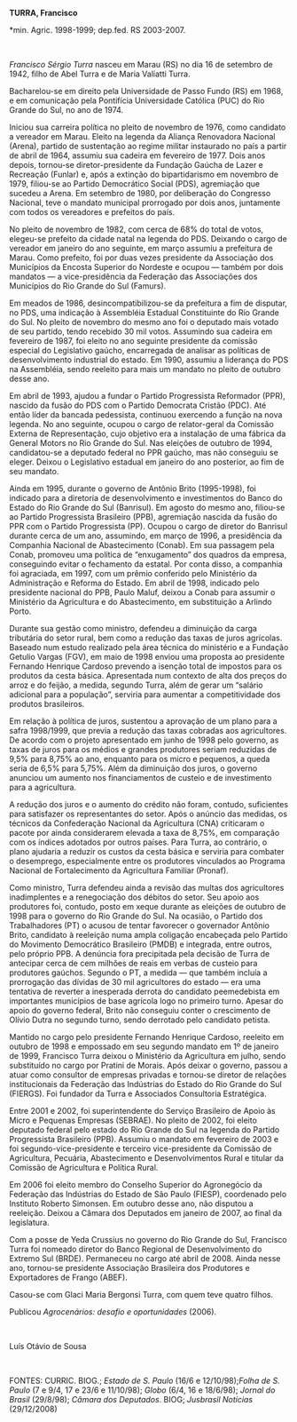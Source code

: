 **TURRA, Francisco**

\*min. Agric. 1998-1999; dep.fed. RS 2003-2007.

 

*Francisco Sérgio Turra* nasceu em Marau (RS) no dia 16 de setembro de
1942, filho de Abel Turra e de Maria Valiatti Turra.

Bacharelou-se em direito pela Universidade de Passo Fundo (RS) em 1968,
e em comunicação pela Pontifícia Universidade Católica (PUC) do Rio
Grande do Sul, no ano de 1974.

Iniciou sua carreira política no pleito de novembro de 1976, como
candidato a vereador em Marau. Eleito na legenda da Aliança Renovadora
Nacional (Arena), partido de sustentação ao regime militar instaurado no
país a partir de abril de 1964, assumiu sua cadeira em fevereiro de
1977. Dois anos depois, tornou-se diretor-presidente da Fundação Gaúcha
de Lazer e Recreação (Funlar) e, após a extinção do bipartidarismo em
novembro de 1979, filiou-se ao Partido Democrático Social (PDS),
agremiação que sucedeu a Arena. Em setembro de 1980, por deliberação do
Congresso Nacional, teve o mandato municipal prorrogado por dois anos,
juntamente com todos os vereadores e prefeitos do país.

No pleito de novembro de 1982, com cerca de 68% do total de votos,
elegeu-se prefeito da cidade natal na legenda do PDS. Deixando o cargo
de vereador em janeiro do ano seguinte, em março assumiu a prefeitura de
Marau. Como prefeito, foi por duas vezes presidente da Associação dos
Municípios da Encosta Superior do Nordeste e ocupou — também por dois
mandatos — a vice-presidência da Federação das Associações dos
Municípios do Rio Grande do Sul (Famurs).

Em meados de 1986, desincompatibilizou-se da prefeitura a fim de
disputar, no PDS, uma indicação à Assembléia Estadual Constituinte do
Rio Grande do Sul. No pleito de novembro do mesmo ano foi o deputado
mais votado de seu partido, tendo recebido 30 mil votos. Assumindo sua
cadeira em fevereiro de 1987, foi eleito no ano seguinte presidente da
comissão especial do Legislativo gaúcho, encarregada de analisar as
políticas de desenvolvimento industrial do estado. Em 1990, assumiu a
liderança do PDS na Assembléia, sendo reeleito para mais um mandato no
pleito de outubro desse ano.

Em abril de 1993, ajudou a fundar o Partido Progressista Reformador
(PPR), nascido da fusão do PDS com o Partido Democrata Cristão (PDC).
Até então líder da bancada pedessista, continuou exercendo a função na
nova legenda. No ano seguinte, ocupou o cargo de relator-geral da
Comissão Externa de Representação, cujo objetivo era a instalação de uma
fábrica da General Motors no Rio Grande do Sul. Nas eleições de outubro
de 1994, candidatou-se a deputado federal no PPR gaúcho, mas não
conseguiu se eleger. Deixou o Legislativo estadual em janeiro do ano
posterior, ao fim de seu mandato.

Ainda em 1995, durante o governo de Antônio Brito (1995-1998), foi
indicado para a diretoria de desenvolvimento e investimentos do Banco do
Estado do Rio Grande do Sul (Banrisul). Em agosto do mesmo ano,
filiou-se ao Partido Progressista Brasileiro (PPB), agremiação nascida
da fusão do PPR com o Partido Progressista (PP). Ocupou o cargo de
diretor do Banrisul durante cerca de um ano, assumindo, em março de
1996, a presidência da Companhia Nacional de Abastecimento (Conab). Em
sua passagem pela Conab, promoveu uma política de “enxugamento” dos
quadros da empresa, conseguindo evitar o fechamento da estatal. Por
conta disso, a companhia foi agraciada, em 1997, com um prêmio conferido
pelo Ministério da Administração e Reforma do Estado. Em abril de 1998,
indicado pelo presidente nacional do PPB, Paulo Maluf, deixou a Conab
para assumir o Ministério da Agricultura e do Abastecimento, em
substituição a Arlindo Porto.

Durante sua gestão como ministro, defendeu a diminuição da carga
tributária do setor rural, bem como a redução das taxas de juros
agrícolas. Baseado num estudo realizado pela área técnica do ministério
e a Fundação Getulio Vargas (FGV), em maio de 1998 enviou uma proposta
ao presidente Fernando Henrique Cardoso prevendo a isenção total de
impostos para os produtos da cesta básica. Apresentada num contexto de
alta dos preços do arroz e do feijão, a medida, segundo Turra, além de
gerar um “salário adicional para a população”, serviria para aumentar a
competitividade dos produtos brasileiros.

Em relação à política de juros, sustentou a aprovação de um plano para a
safra 1998/1999, que previa a redução das taxas cobradas aos
agricultores. De acordo com o projeto apresentado em junho de 1998 pelo
governo, as taxas de juros para os médios e grandes produtores seriam
reduzidas de 9,5% para 8,75% ao ano, enquanto para os micro e pequenos,
a queda seria de 6,5% para 5,75%. Além da diminuição dos juros, o
governo anunciou um aumento nos financiamentos de custeio e de
investimento para a agricultura.

A redução dos juros e o aumento do crédito não foram, contudo,
suficientes para satisfazer os representantes do setor. Após o anúncio
das medidas, os técnicos da Confederação Nacional da Agricultura (CNA)
criticaram o pacote por ainda considerarem elevada a taxa de 8,75%, em
comparação com os índices adotados por outros países. Para Turra, ao
contrário, o plano ajudaria a reduzir os custos da cesta básica e
serviria para combater o desemprego, especialmente entre os produtores
vinculados ao Programa Nacional de Fortalecimento da Agricultura
Familiar (Pronaf).

Como ministro, Turra defendeu ainda a revisão das multas dos
agricultores inadimplentes e a renegociação dos débitos do setor. Seu
apoio aos produtores foi, contudo, posto em xeque durante as eleições de
outubro de 1998 para o governo do Rio Grande do Sul. Na ocasião, o
Partido dos Trabalhadores (PT) o acusou de tentar favorecer o governador
Antônio Brito, candidato à reeleição numa ampla coligação encabeçada
pelo Partido do Movimento Democrático Brasileiro (PMDB) e integrada,
entre outros, pelo próprio PPB. A denúncia fora precipitada pela decisão
de Turra de antecipar cerca de cem milhões de reais em verbas de custeio
para produtores gaúchos. Segundo o PT, a medida — que também incluía a
prorrogação das dívidas de 30 mil agricultores do estado — era uma
tentativa de reverter a inesperada derrota do candidato peemedebista em
importantes municípios de base agrícola logo no primeiro turno. Apesar
do apoio do governo federal, Brito não conseguiu conter o crescimento de
Olívio Dutra no segundo turno, sendo derrotado pelo candidato petista.

Mantido no cargo pelo presidente Fernando Henrique Cardoso, reeleito em
outubro de 1998 e empossado em seu segundo mandato em 1º de janeiro de
1999, Francisco Turra deixou o Ministério da Agricultura em julho, sendo
substituído no cargo por Pratini de Morais. Após deixar o governo,
passou a atuar como consultor de empresas privadas e tornou-se diretor
de relações institucionais da Federação das Indústrias do Estado do Rio
Grande do Sul (FIERGS). Foi fundador da Turra e Associados Consultoria
Estratégica.

Entre 2001 e 2002, foi superintendente do Serviço Brasileiro de Apoio às
Micro e Pequenas Empresas (SEBRAE). No pleito de 2002, foi eleito
deputado federal pelo estado do Rio Grande do Sul na legenda do Partido
Progressista Brasileiro (PPB). Assumiu o mandato em fevereiro de 2003 e
foi segundo-vice-presidente e terceiro vice-presidente da Comissão de
Agricultura, Pecuária, Abastecimento e Desenvolvimentos Rural e titular
da Comissão de Agricultura e Política Rural.

Em 2006 foi eleito membro do Conselho Superior do Agronegócio da
Federação das Indústrias do Estado de São Paulo (FIESP), coordenado pelo
Instituto Roberto Simonsen. Em outubro desse ano, não disputou a
reeleição. Deixou a Câmara dos Deputados em janeiro de 2007, ao final da
legislatura.

Com a posse de Yeda Crussius no governo do Rio Grande do Sul, Francisco
Turra foi nomeado diretor do Banco Regional de Desenvolvimento do
Extremo Sul (BRDE). Permaneceu no cargo até abril de 2008. Ainda nesse
ano, tornou-se presidente Associação Brasileira dos Produtores e
Exportadores de Frango (ABEF).

Casou-se com Glaci Maria Bergonsi Turra, com quem teve quatro filhos.

Publicou *Agrocenários: desafio e oportunidades* (2006).

 

Luís Otávio de Sousa

 

FONTES: CURRIC. BIOG.; *Estado de S. Paulo* (16/6 e 12/10/98);*Folha de
S. Paulo* (7 e 9/4, 17 e 23/6 e 11/10/98); *Globo* (6/4, 16 e 18/6/98);
*Jornal do Brasil* (29/8/98); *Câmara dos Deputados*. BIOG; *Jusbrasil
Notícias* (29/12/2008)

 
